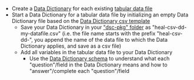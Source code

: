 <!-- Early standard -->

* Create a [Data Dictionary](../../terms/index.md#data-dictionary) for each existing [tabular data file](../../terms/index.md#tabular-data-file)
* Start a Data Dictionary for a tabular data file by initializing an empty Data Dictionary file based on the [Data Dictionary csv template](../../csv-templates/heal-csv-data-dictionary.csv)
  * Save your Data Dictionary in your ["dsc-pkg" folder](../../terms/index.md#dsc-pkg-folder) as "heal-csv-dd-my-datafile.csv" (i.e. the file name starts with the prefix "heal-csv-dd-", you append the name of the data file to which the Data Dictionary applies, and save as a csv file)
  * Add all variables in the tabular data file to your Data Dictionary
    * Use the [Data Dictionary schema](../../schemas/md_data_dictionary.md) to understand what each "question"/field in the Data Dictionary means and how to "answer"/complete each "question"/field 